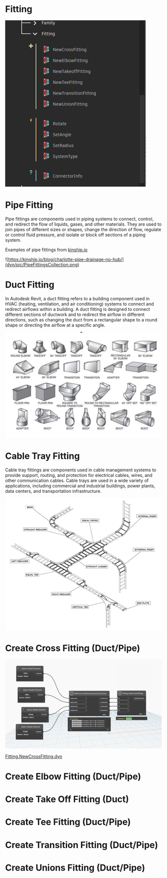 
# Fitting

![](dyn/pic/Fitting.png)


# Pipe Fitting

Pipe fittings are components used in piping systems to connect, control, and redirect the flow of liquids, gases, and other materials. They are used to join pipes of different sizes or shapes, change the direction of flow, regulate or control fluid pressure, and isolate or block off sections of a piping system.

Examples of pipe fittings from [kinship.io](https://kinship.io/blog/charlotte-pipe-drainage-no-hub/)

![https://kinship.io/blog/charlotte-pipe-drainage-no-hub/](dyn/pic/PipeFittingsCollection.png)


# Duct Fitting

In Autodesk Revit, a duct fitting refers to a building component used in HVAC (heating, ventilation, and air conditioning) systems to connect and redirect airflows within a building. A duct fitting is designed to connect different sections of ductwork and to redirect the airflow in different directions, such as changing the duct from a rectangular shape to a round shape or directing the airflow at a specific angle.

![](dyn/pic/DuctFittings.jpg)

# Cable Tray Fitting

Cable tray fittings are components used in cable management systems to provide support, routing, and protection for electrical cables, wires, and other communication cables. Cable trays are used in a wide variety of applications, including commercial and industrial buildings, power plants, data centers, and transportation infrastructure.

![](dyn/pic/photo-Steel-Cable-Ladder.jpg)

# Create Cross Fitting (Duct/Pipe)

![](dyn/pic/Fitting.NewCrossFitting.png)

[Fitting.NewCrossFitting.dyn](https://github.com/chuongmep/OpenMEP/blob/dev/docs/OpenMEPPage/dyn/Fitting.NewCrossFitting.dyn)

# Create Elbow Fitting (Duct/Pipe)

# Create Take Off Fitting (Duct)

# Create Tee Fitting (Duct/Pipe)

# Create Transition Fitting (Duct/Pipe)

# Create Unions Fitting (Duct/Pipe)



